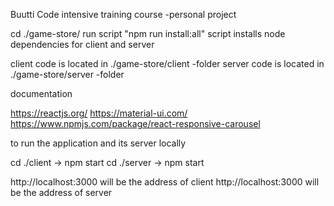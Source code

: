 Buutti Code intensive training course -personal project


cd ./game-store/
run script "npm run install:all"
script installs node dependencies for client and server

client code is located in ./game-store/client -folder
server code is located in ./game-store/server -folder



documentation

https://reactjs.org/
https://material-ui.com/
https://www.npmjs.com/package/react-responsive-carousel



to run the application and its server locally

cd ./client -> npm start
cd ./server -> npm start

http://localhost:3000 will be the address of client
http://localhost:3000 will be the address of server

